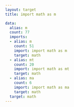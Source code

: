 ```yaml
---
layout: target
title: import math as m

data:
  alias: m
  count: 77
  imports:
  - alias: m
    count: 51
    import: import math as m
    target: math
  - alias: mt
    count: 20
    import: import math as mt
    target: math
  - alias: ma
    count: 6
    import: import math as ma
    target: math
  target: math
---
```

